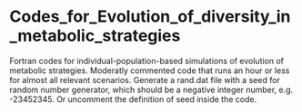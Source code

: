 # Codes_for_Evolution_of_diversity_in_metabolic_strategies
Fortran codes for individual-population-based simulations of evolution of metabolic strategies. 
Moderatly commented code that runs an hour or less for almost all relevant scenarios. Generate a rand.dat file with 
a seed for random number generator, which should be a negative integer number, e.g. -23452345. Or uncomment the definition of 
seed inside the code.  
